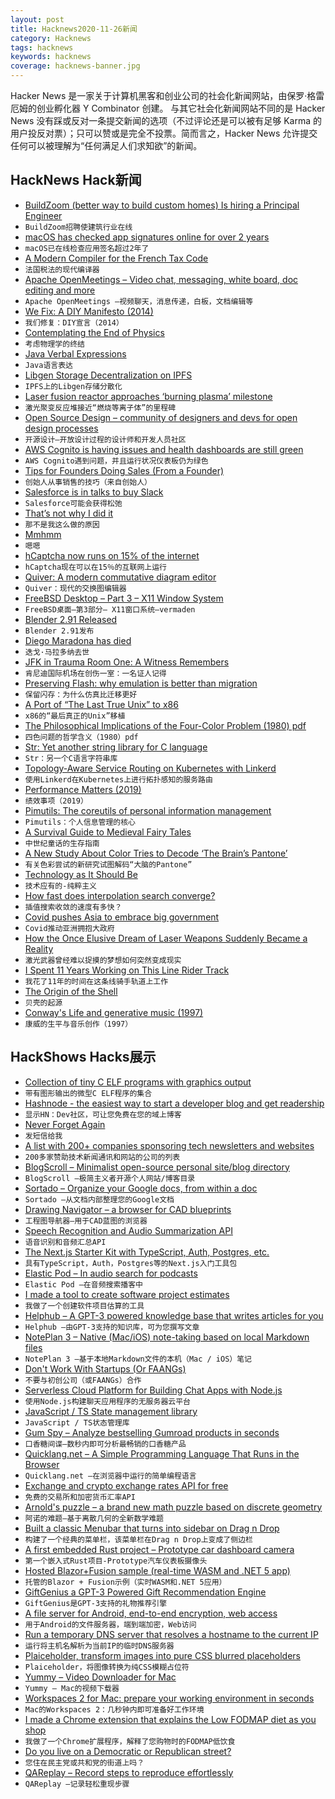 ```yaml
---
layout: post
title: Hacknews2020-11-26新闻
category: Hacknews
tags: hacknews
keywords: hacknews
coverage: hacknews-banner.jpg
---
```


Hacker News 是一家关于计算机黑客和创业公司的社会化新闻网站，由保罗·格雷厄姆的创业孵化器 Y Combinator 创建。
与其它社会化新闻网站不同的是 Hacker News 没有踩或反对一条提交新闻的选项（不过评论还是可以被有足够 Karma 的用户投反对票）；只可以赞或是完全不投票。简而言之，Hacker News 允许提交任何可以被理解为“任何满足人们求知欲”的新闻。

## HackNews Hack新闻


- [BuildZoom (better way to build custom homes) Is hiring a Principal Engineer](https://jobs.lever.co/buildzoom)
- `BuildZoom招聘使建筑行业在线`
- [macOS has checked app signatures online for over 2 years](https://eclecticlight.co/2020/11/25/macos-has-checked-app-signatures-online-for-over-2-years/)
- `macOS已在线检查应用签名超过2年了`
- [A Modern Compiler for the French Tax Code](https://arxiv.org/abs/2011.07966)
- `法国税法的现代编译器`
- [Apache OpenMeetings – Video chat, messaging, white board, doc editing and more](https://openmeetings.apache.org/)
- `Apache OpenMeetings –视频聊天，消息传递，白板，文档编辑等`
- [We Fix: A DIY Manifesto (2014)](https://www.popularmechanics.com/home/how-to/a10652/why-we-fix-a-diy-manifesto-16846653/)
- `我们修复：DIY宣言（2014）`
- [Contemplating the End of Physics](https://www.quantamagazine.org/the-end-of-physics-20201124)
- `考虑物理学的终结`
- [Java Verbal Expressions](https://github.com/VerbalExpressions/JavaVerbalExpressions)
- `Java语言表达`
- [Libgen Storage Decentralization on IPFS](https://freeread.org/ipfs/)
- `IPFS上的Libgen存储分散化`
- [Laser fusion reactor approaches ‘burning plasma’ milestone](https://www.sciencemag.org/news/2020/11/laser-fusion-reactor-approaches-burning-plasma-milestone)
- `激光聚变反应堆接近“燃烧等离子体”的里程碑`
- [Open Source Design – community of designers and devs for open design processes](https://opensourcedesign.net/)
- `开源设计–开放设计过程的设计师和开发人员社区`
- [AWS Cognito is having issues and health dashboards are still green](https://status.aws.amazon.com/##)
- `AWS Cognito遇到问题，并且运行状况仪表板仍为绿色`
- [Tips for Founders Doing Sales (From a Founder)](https://micael.substack.com/p/10-tips-for-founders-doing-sales)
- `创始人从事销售的技巧（来自创始人）`
- [Salesforce is in talks to buy Slack](https://www.cnbc.com/2020/11/25/slack-shares-jump-following-report-of-possible-salesforce-acquisition.html)
- `Salesforce可能会获得松弛`
- [That’s not why I did it](https://weaversew.com/wordblog/2020/11/07/thats-not-why-i-did-it/)
- `那不是我这么做的原因`
- [Mmhmm](https://www.mmhmm.app/)
- `嗯嗯`
- [hCaptcha now runs on 15% of the internet](https://www.hcaptcha.com/post/hcaptcha-now-the-largest-independent-captcha-service)
- `hCaptcha现在可以在15％的互联网上运行`
- [Quiver: A modern commutative diagram editor](https://github.com/varkor/quiver)
- `Quiver：现代的交换图编辑器`
- [FreeBSD Desktop – Part 3 – X11 Window System](https://vermaden.wordpress.com/2018/05/22/freebsd-desktop-part-3-x11-window-system/)
- `FreeBSD桌面–第3部分– X11窗口系统–𝚟𝚎𝚛𝚖𝚊𝚍𝚎𝚗`
- [Blender 2.91 Released](https://www.blender.org/download/releases/2-91/)
- `Blender 2.91发布`
- [Diego Maradona has died](https://www.theguardian.com/football/2020/nov/25/diego-maradona-dies-one-of-greatest-footballers-of-all-time-argentina-world-cup-1986)
- `迭戈·马拉多纳去世`
- [JFK in Trauma Room One: A Witness Remembers](https://www.medpagetoday.com/emergencymedicine/emergencymedicine/89772)
- `肯尼迪国际机场在创伤一室：一名证人记得`
- [Preserving Flash: why emulation is better than migration](https://blog.dshr.org/2020/11/i-rest-my-case.html)
- `保留闪存：为什么仿真比迁移更好`
- [A Port of “The Last True Unix” to x86](https://www.nordier.com/)
- `x86的“最后真正的Unix”移植`
- [The Philosophical Implications of the Four-Color Problem (1980) pdf](https://www.maa.org/sites/default/files/pdf/upload_library/22/Ford/Swart697-707.pdf)
- `四色问题的哲学含义（1980）pdf`
- [Str: Yet another string library for C language](https://github.com/maxim2266/str)
- `Str：另一个C语言字符串库`
- [Topology-Aware Service Routing on Kubernetes with Linkerd](https://linkerd.io/2020/11/23/topology-aware-service-routing-on-kubernetes-with-linkerd/)
- `使用Linkerd在Kubernetes上进行拓扑感知的服务路由`
- [Performance Matters (2019)](https://www.hillelwayne.com/post/performance-matters/)
- `绩效事项（2019）`
- [Pimutils: The coreutils of personal information management](https://pimutils.org/)
- `Pimutils：个人信息管理的核心`
- [A Survival Guide to Medieval Fairy Tales](https://www.medievalists.net/2020/11/medieval-fairy-tales/)
- `中世纪童话的生存指南`
- [A New Study About Color Tries to Decode ‘The Brain’s Pantone’](https://www.wired.com/story/a-new-study-about-color-tries-to-decode-the-brains-pantone/)
- `有关色彩尝试的新研究试图解码“大脑的Pantone”`
- [Technology as It Should Be](https://puri.sm/posts/technology-as-it-should-be/)
- `技术应有的-纯粹主义`
- [How fast does interpolation search converge?](https://lemire.me/blog/2020/11/25/how-fast-does-interpolation-search-converge)
- `插值搜索收敛的速度有多快？`
- [Covid pushes Asia to embrace big government](https://asia.nikkei.com/Spotlight/The-Big-Story/COVID-pushes-Asia-to-embrace-big-government)
- `Covid推动亚洲拥抱大政府`
- [How the Once Elusive Dream of Laser Weapons Suddenly Became a Reality](https://www.thedrive.com/the-war-zone/37775/how-the-once-elusive-dream-of-laser-weapons-suddenly-became-a-reality)
- `激光武器曾经难以捉摸的梦想如何突然变成现实`
- [I Spent 11 Years Working on This Line Rider Track](https://delu.medium.com/i-spent-11-years-working-on-this-line-rider-track-96742fc0b709)
- `我花了11年的时间在这条线骑手轨道上工作`
- [The Origin of the Shell](https://multicians.org/shell.html)
- `贝壳的起源`
- [Conway's Life and generative music (1997)](http://www.radicaleye.com/lifepage/enoexcerpt.html)
- `康威的生平与音乐创作（1997）`


## HackShows Hacks展示

- [ Collection of tiny C ELF programs with graphics output](https://github.com/grz0zrg/tinycelfgraphics)
- `带有图形输出的微型C ELF程序的集合`
- [ Hashnode - the easiest way to start a developer blog and get readership](https://hashnode.com)
- `显示HN：Dev社区，可让您免费在您的域上博客`
- [ Never Forget Again](https://apps.apple.com/us/app/text-me-that/id1329223000)
- `发短信给我`
- [ A list with 200+ companies sponsoring tech newsletters and websites](https://sponsorgap.com/companies-buying-ads-and-sponsorships)
- `200多家赞助技术新闻通讯和网站的公司的列表`
- [ BlogScroll – Minimalist open-source personal site/blog directory](https://blogscroll.com)
- `BlogScroll –极简主义者开源个人网站/博客目录`
- [ Sortado – Organize your Google docs, from within a doc](https://sortado.app/?ref=hn)
- `Sortado –从文档内部整理您的Google文档`
- [ Drawing Navigator – a browser for CAD blueprints](http://www.drawnav.com)
- `工程图导航器–用于CAD蓝图的浏览器`
- [ Speech Recognition and Audio Summarization API](https://speechtext.ai/speech-recognition-api)
- `语音识别和音频汇总API`
- [ The Next.js Starter Kit with TypeScript, Auth, Postgres, etc.](https://github.com/pbteja1998/nextjs-starter)
- `具有TypeScript，Auth，Postgres等的Next.js入门工具包`
- [ Elastic Pod – In audio search for podcasts](https://elasticpod.com/)
- `Elastic Pod –在音频搜索播客中`
- [ I made a tool to create software project estimates](https://estimake.it/)
- `我做了一个创建软件项目估算的工具`
- [ Helphub – A GPT-3 powered knowledge base that writes articles for you](https://helphub.io)
- `Helphub –由GPT-3支持的知识库，可为您撰写文章`
- [ NotePlan 3 – Native (Mac/iOS) note-taking based on local Markdown files](https://noteplan.co)
- `NotePlan 3 –基于本地Markdown文件的本机（Mac / iOS）笔记`
- [ Don't Work With Startups (Or FAANGs)](https://devcareer.elliotbonneville.com/no-startups-or-faangs)
- `不要与初创公司（或FAANGs）合作`
- [ Serverless Cloud Platform for Building Chat Apps with Node.js](https://www.chatkitty.com/blog/posts/building-a-chat-app-with-react-native-and-firebase-part-1/)
- `使用Node.js构建聊天应用程序的无服务器云平台`
- [ JavaScript / TS State management library](https://github.com/sebbekarlsson/state0)
- `JavaScript / TS状态管理库`
- [ Gum Spy – Analyze bestselling Gumroad products in seconds](https://gumspy.com/)
- `口香糖间谍–数秒内即可分析最畅销的口香糖产品`
- [ Quicklang.net – A Simple Programming Language That Runs in the Browser](https://quicklang.net/ide/)
- `Quicklang.net –在浏览器中运行的简单编程语言`
- [ Exchange and crypto exchange rates API for free](https://www.exchangerate.host/?ref=hn)
- `免费的交易所和加密货币汇率API`
- [ Arnold's puzzle – a brand new math puzzle based on discrete geometry](https://arnold.games/)
- `阿诺的难题–基于离散几何的全新数学难题`
- [ Built a classic Menubar that turns into sidebar on Drag n Drop](https://github.com/prabhuignoto/vue-dock-menu)
- `构建了一个经典的菜单栏，该菜单栏在Drag n Drop上变成了侧边栏`
- [ A first embedded Rust project – Prototype car dashboard camera](https://github.com/bbrown1867/dashcam-rs)
- `第一个嵌入式Rust项目-Prototype汽车仪表板摄像头`
- [ Hosted Blazor+Fusion sample (real-time WASM and .NET 5 app)](https://fusion-samples.servicetitan.com/)
- `托管的Blazor + Fusion示例（实时WASM和.NET 5应用）`
- [ GiftGenius a GPT-3 Powered Gift Recommendation Engine](https://giftgenius.ai)
- `GiftGenius是GPT-3支持的礼物推荐引擎`
- [ A file server for Android, end-to-end encryption, web access](item?id=25207777)
- `用于Android的文件服务器，端到端加密，Web访问`
- [ Run a temporary DNS server that resolves a hostname to the current IP](https://github.com/no-gravity/dns-here)
- `运行将主机名解析为当前IP的临时DNS服务器`
- [ Plaiceholder, transform images into pure CSS blurred placeholders](https://plaiceholder.co/)
- `Plaiceholder，将图像转换为纯CSS模糊占位符`
- [ Yummy – Video Downloader for Mac](https://getyummy.app)
- `Yummy – Mac的视频下载器`
- [ Workspaces 2 for Mac: prepare your working environment in seconds](https://www.apptorium.com/workspaces)
- `Mac的Workspaces 2：几秒钟内即可准备好工作环境`
- [ I made a Chrome extension that explains the Low FODMAP diet as you shop](https://www.reddit.com/r/FODMAPS/comments/k0vbqf/i_made_a_chrome_extension_that_teaches_you_about/)
- `我做了一个Chrome扩展程序，解释了您购物时的FODMAP低饮食`
- [ Do you live on a Democratic or Republican street?](https://politicalstreets.com)
- `您住在民主党或共和党的街道上吗？`
- [ QAReplay – Record steps to reproduce effortlessly](https://qareplay.com/)
- `QAReplay –记录轻松重现步骤`

